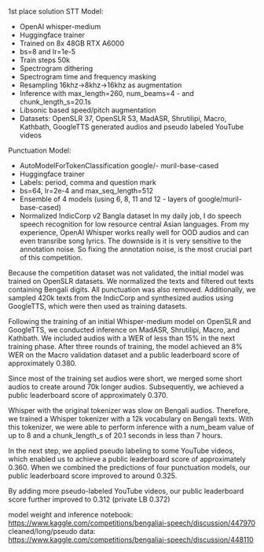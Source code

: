 1st place solution
STT Model:

- OpenAI whisper-medium
- Huggingface trainer
- Trained on 8x 48GB RTX A6000
- bs=8 and lr=1e-5
- Train steps 50k
- Spectrogram dithering
- Spectrogram time and frequency masking
- Resampling 16khz->8khz->16khz as augmentation
- Inference with max_length=260, num_beams=4 - and chunk_length_s=20.1s
- Libsonic based speed/pitch augmentation
- Datasets: OpenSLR 37, OpenSLR 53, MadASR, Shrutilipi, Macro, Kathbath, GoogleTTS generated audios and pseudo labeled YouTube videos

Punctuation Model:

- AutoModelForTokenClassification google/- muril-base-cased
- Huggingface trainer
- Labels: period, comma and question mark
- bs=64, lr=2e-4 and max_seq_length=512
- Ensemble of 4 models (using 6, 8, 11 and 12 - layers of google/muril-base-cased)
- Normalized IndicCorp v2 Bangla dataset
In my daily job, I do speech speech recognition for low resource central Asian languages. From my experience, OpenAI Whisper works really well for OOD audios and can even transribe song lyrics. The downside is it is very sensitive to the annotation noise. So fixing the annotation noise, is the most crucial part of this competition.

Because the competition dataset was not validated, the initial model was trained on OpenSLR datasets. We normalized the texts and filtered out texts containing Bengali digits. All punctuation was also removed. Additionally, we sampled 420k texts from the IndicCorp and synthesized audios using GoogleTTS, which were then used as training datasets.

Following the training of an initial Whisper-medium model on OpenSLR and GoogleTTS, we conducted inference on MadASR, Shrutilipi, Macro, and Kathbath. We included audios with a WER of less than 15% in the next training phase. After three rounds of training, the model achieved an 8% WER on the Macro validation dataset and a public leaderboard score of approximately 0.380.

Since most of the training set audios were short, we merged some short audios to create around 70k longer audios. Subsequently, we achieved a public leaderboard score of approximately 0.370.

Whisper with the original tokenizer was slow on Bengali audios. Therefore, we trained a Whisper tokenizer with a 12k vocabulary on Bengali texts. With this tokenizer, we were able to perform inference with a num_beam value of up to 8 and a chunk_length_s of 20.1 seconds in less than 7 hours.

In the next step, we applied pseudo labeling to some YouTube videos, which enabled us to achieve a public leaderboard score of approximately 0.360. When we combined the predictions of four punctuation models, our public leaderboard score improved to around 0.325.

By adding more pseudo-labeled YouTube videos, our public leaderboard score further improved to 0.312 (private LB 0.372)

model weight and inference notebook: https://www.kaggle.com/competitions/bengaliai-speech/discussion/447970
cleaned/long/pseudo data: https://www.kaggle.com/competitions/bengaliai-speech/discussion/448110
